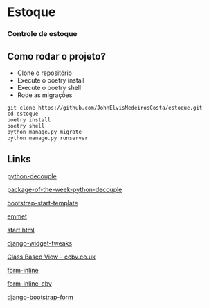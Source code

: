 # Estoque

### Controle de estoque

## Como rodar o projeto?

* Clone o repositório
* Execute o poetry install
* Execute o poetry shell
* Rode as migrações

```
git clone https://github.com/JohnElvisMedeirosCosta/estoque.git
cd estoque
poetry install
poetry shell
python manage.py migrate
python manage.py runserver
```

## Links

[python-decouple](https://github.com/HBNetwork/python-decouple)

[package-of-the-week-python-decouple](https://simpleisbetterthancomplex.com/2015/11/26/package-of-the-week-python-decouple.html)

[bootstrap-start-template](https://getbootstrap.com/docs/5.3/getting-started/introduction/#quick-start)

[emmet](https://emmet.io/)

[start.html](https://github.com/JTruax/bootstrap-starter-template/blob/master/template/start.html)

[django-widget-tweaks](https://github.com/jazzband/django-widget-tweaks)

[Class Based View - ccbv.co.uk](https://ccbv.co.uk/)

[form-inline](https://felipefrizzo.github.io/post/form-inline/)

[form-inline-cbv](https://felipefrizzo.github.io/post/form-inline-cbv/)

[django-bootstrap-form](https://django-bootstrap-form.readthedocs.io/en/latest/)